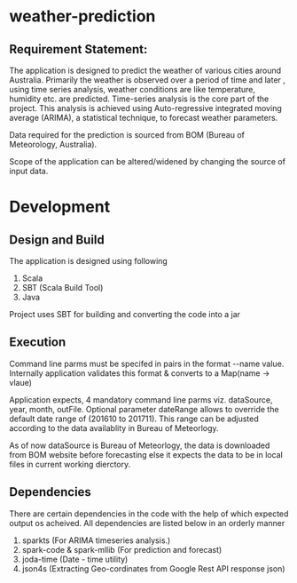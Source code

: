 # weather-prediction

## Requirement Statement:

The application is designed to predict the weather of various cities around Australia. 
Primarily the weather is observed over a period of time and later , using time series analysis, weather conditions are 
like temperature, humidity etc. are predicted. Time-series analysis is the core part of the project. This analysis is achieved using Auto-regressive integrated moving average (ARIMA), a statistical technique, to forecast weather parameters.

Data required for the prediction is sourced from BOM (Bureau of Meteorology, Australia).

Scope of the application can be altered/widened by changing the source of input data.

# Development

## Design and Build
The application is designed using following 
1. Scala
2. SBT (Scala Build Tool)
3. Java

Project uses SBT for building and converting the code into a jar

## Execution
Command line parms must be specifed in pairs in the format --name value. 
Internally application validates this format & converts to a Map(name -> vlaue)

Application expects, 4 mandatory command line parms viz. dataSource, year, month, outFile. Optional parameter dateRange allows to override the default date range of (201610 to 201711). This range can be adjusted according to the data availablity in Bureau of 
Meteorlogy.

As of now dataSource is Bureau of Meteorlogy, the data is downloaded from BOM website before forecasting else it expects the data to be in local files in current working dierctory.

## Dependencies

There are certain dependencies in the code with the help of which expected output os acheived.
All dependencies are listed below in an orderly manner 

1. sparkts (For ARIMA timeseries analysis.)
2. spark-code & spark-mllib (For prediction and forecast)
3. joda-time (Date - time utility)
4. json4s (Extracting Geo-cordinates from Google Rest API response json)
